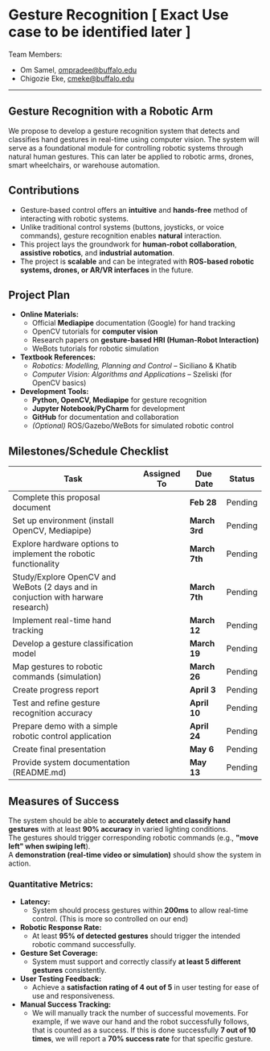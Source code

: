 # Gesture Recognition [ Exact Use case to be identified later ]
Team Members:
- Om Samel, ompradee@buffalo.edu
- Chigozie Eke, cmeke@buffalo.edu

---

## Gesture Recognition with a Robotic Arm
We propose to develop a gesture recognition system that detects and classifies hand gestures in real-time using computer vision. The system will serve as a foundational module for controlling robotic systems through natural human gestures. This can later be applied to robotic arms, drones, smart wheelchairs, or warehouse automation.

## Contributions
- Gesture-based control offers an **intuitive** and **hands-free** method of interacting with robotic systems.
- Unlike traditional control systems (buttons, joysticks, or voice commands), gesture recognition enables **natural** interaction.
- This project lays the groundwork for **human-robot collaboration**, **assistive robotics**, and **industrial automation**.
- The project is **scalable** and can be integrated with **ROS-based robotic systems, drones, or AR/VR interfaces** in the future.

## Project Plan
- **Online Materials:**
  - Official **Mediapipe** documentation (Google) for hand tracking  
  - OpenCV tutorials for **computer vision**  
  - Research papers on **gesture-based HRI (Human-Robot Interaction)**  
  - WeBots tutorials for robotic simulation  
- **Textbook References:**
  - *Robotics: Modelling, Planning and Control* – Siciliano & Khatib  
  - *Computer Vision: Algorithms and Applications* – Szeliski (for OpenCV basics)  
- **Development Tools:**
  - **Python, OpenCV, Mediapipe** for gesture recognition  
  - **Jupyter Notebook/PyCharm** for development  
  - **GitHub** for documentation and collaboration  
  - *(Optional)* ROS/Gazebo/WeBots for simulated robotic control

## Milestones/Schedule Checklist
| **Task** | **Assigned To** | **Due Date** | **Status** |
|----------|---------------|-------------|------------|
| Complete this proposal document |  | **Feb 28** |Pending |
| Set up environment (install OpenCV, Mediapipe) |  | **March 3rd** | Pending |
| Explore hardware options to implement the robotic functionality|  | **March 7th** | Pending |
| Study/Explore OpenCV and WeBots (2 days and in conjuction with harware research) |  | **March 7th** | Pending |
| Implement real-time hand tracking |  | **March 12** | Pending |
| Develop a gesture classification model |  | **March 19** | Pending |
| Map gestures to robotic commands (simulation) |  | **March 26** | Pending |
| Create progress report |  | **April 3** | Pending |
| Test and refine gesture recognition accuracy |  | **April 10** | Pending |
| Prepare demo with a simple robotic control application |  | **April 24** | Pending |
| Create final presentation |  | **May 6** | Pending |
| Provide system documentation (README.md) |  | **May 13** | Pending |

## Measures of Success
The system should be able to **accurately detect and classify hand gestures** with at least **90% accuracy** in varied lighting conditions.  
The gestures should trigger corresponding robotic commands (e.g., **"move left" when swiping left**).  
A **demonstration (real-time video or simulation)** should show the system in action.  

### Quantitative Metrics:
- **Latency:** 
  - System should process gestures within **200ms** to allow real-time control. (This is more so controlled on our end)
- **Robotic Response Rate:** 
  - At least **95% of detected gestures** should trigger the intended robotic command successfully.
- **Gesture Set Coverage:** 
  - System must support and correctly classify **at least 5 different gestures** consistently.
- **User Testing Feedback:** 
  - Achieve a **satisfaction rating of 4 out of 5** in user testing for ease of use and responsiveness.
- **Manual Success Tracking:** 
  - We will manually track the number of successful movements. For example, if we wave our hand and the robot successfully follows, that is counted as a success. If this is done successfully **7 out of 10 times**, we will report a **70% success rate** for that specific gesture.



